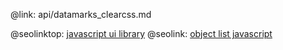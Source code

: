@link: api/datamarks_clearcss.md

@seolinktop: [javascript ui library](https://webix.com)
@seolink: [object list javascript](https://webix.com/widget/list/)